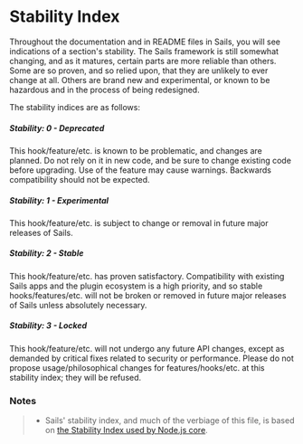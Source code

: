 # Stability Index

Throughout the documentation and in README files in Sails, you will see indications of a section's stability. The Sails framework is still somewhat changing, and as it matures, certain parts are more reliable than others. Some are so proven, and so relied upon, that they are unlikely to ever change at all. Others are brand new and experimental, or known to be hazardous and in the process of being redesigned.

The stability indices are as follows:

##### Stability: 0 - Deprecated
This hook/feature/etc. is known to be problematic, and changes are planned.  Do not rely on it in new code, and be sure to change existing code before upgrading.  Use of the feature may cause warnings.  Backwards compatibility should not be expected.

##### Stability: 1 - Experimental
This hook/feature/etc. is subject to change or removal in future major releases of Sails.

##### Stability: 2 - Stable
This hook/feature/etc. has proven satisfactory. Compatibility with existing Sails apps and the plugin ecosystem is a high priority, and so stable hooks/features/etc. will not be broken or removed in future major releases of Sails unless absolutely necessary.

##### Stability: 3 - Locked
This hook/feature/etc. will not undergo any future API changes, except as demanded by critical fixes related to security or performance.  Please do not propose usage/philosophical changes for features/hooks/etc. at this stability index; they will be refused.



### Notes
> - Sails' stability index, and much of the verbiage of this file, is based on [the Stability Index used by Node.js core](https://nodejs.org/api/documentation.html#documentation_stability_index).
